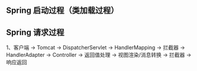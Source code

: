 ## Spring 启动过程（类加载过程）

## Spring 请求过程
1、客户端 → Tomcat → DispatcherServlet → HandlerMapping → 拦截器 → HandlerAdapter → Controller → 返回值处理 → 视图渲染/消息转换 → 拦截器 → 响应返回
